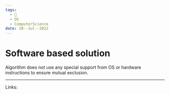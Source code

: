 ```yaml
---
tags:
  - 🌱
  - OS
  - ComputerScience 
date: 10--Jul--2022
---
```


# Software based solution

Algorithm does not use any special support from OS or hardware instructions to ensure mutual exclusion.

---
Links: 